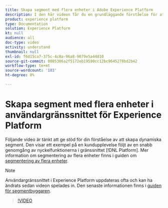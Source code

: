 ```yaml
---
title: Skapa segment med flera enheter i Adobe Experience Platform
description: I den här videon får du en grundläggande förståelse för att skapa ett flerenhetssegment med hjälp av plattformsgränssnittet.
product: experience platform
type: Documentation
solution: Experience Platform
kt: null
audience: all
doc-type: video
activity: understand
thumbnail: null
exl-id: f6d15ca7-375c-4c8a-96a8-9079e5a44810
source-git-commit: 0085306a2f5172eb19590cc12bc9645278bd2b42
workflow-type: tm+mt
source-wordcount: '103'
ht-degree: 0%

---
```


# Skapa segment med flera enheter i användargränssnittet för Experience Platform

Följande video är tänkt att ge stöd för din förståelse av att skapa dynamiska segment. Den visar ett exempel på en kundupplevelse följt av en snabb genomgång av nyckelfunktionerna i gränssnittet [!DNL Platform]. Mer information om segmentering av flera enheter finns i guiden om [segmentering av flera enheter](../multi-entity-segmentation.md).

>[!NOTE]
>
>Användargränssnittet i Experience Platform uppdateras ofta och kan ha ändrats sedan videon spelades in. Den senaste informationen finns i [guiden för segmentbyggaren](../ui/segment-builder.md).

>[!VIDEO](https://video.tv.adobe.com/v/32179?quality=12&learn=on)
